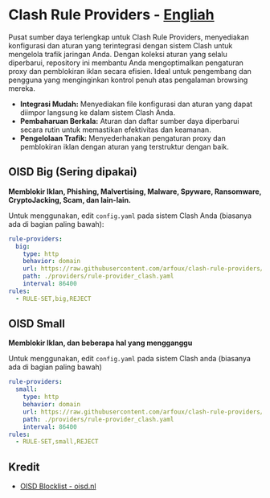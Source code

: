 # Clash Rule Providers - [Engliah](https://github.com/arfoux/clash-rule-providers/blob/main/.github/README_EN)

Pusat sumber daya terlengkap untuk Clash Rule Providers, menyediakan konfigurasi dan aturan yang terintegrasi dengan sistem Clash untuk mengelola trafik jaringan Anda. Dengan koleksi aturan yang selalu diperbarui, repository ini membantu Anda mengoptimalkan pengaturan proxy dan pemblokiran iklan secara efisien. Ideal untuk pengembang dan pengguna yang menginginkan kontrol penuh atas pengalaman browsing mereka.

- **Integrasi Mudah:** Menyediakan file konfigurasi dan aturan yang dapat diimpor langsung ke dalam sistem Clash Anda.
- **Pembaharuan Berkala:** Aturan dan daftar sumber daya diperbarui secara rutin untuk memastikan efektivitas dan keamanan.
- **Pengelolaan Trafik:** Menyederhanakan pengaturan proxy dan pemblokiran iklan dengan aturan yang terstruktur dengan baik.

## OISD Big (Sering dipakai)
**Memblokir Iklan, Phishing, Malvertising, Malware, Spyware, Ransomware, CryptoJacking, Scam, dan lain-lain.**

Untuk menggunakan, edit `config.yaml` pada sistem Clash Anda (biasanya ada di bagian paling bawah):

```yaml
rule-providers:
  big:
    type: http
    behavior: domain
    url: https://raw.githubusercontent.com/arfoux/clash-rule-providers/main/big.txt
    path: ./providers/rule-provider_clash.yaml
    interval: 86400
rules:
  - RULE-SET,big,REJECT
```

## OISD Small
**Memblokir Iklan, dan beberapa hal yang mengganggu**

Untuk menggunakan, edit `config.yaml` pada sistem Clash anda (biasanya ada di bagian paling bawah)

```yaml
rule-providers:
  small:
    type: http
    behavior: domain
    url: https://raw.githubusercontent.com/arfoux/clash-rule-providers/main/small.txt
    path: ./providers/rule-provider_clash.yaml
    interval: 86400
rules:
  - RULE-SET,small,REJECT
```

## Kredit
- [OISD Blocklist - oisd.nl](https://oisd.nl/)
